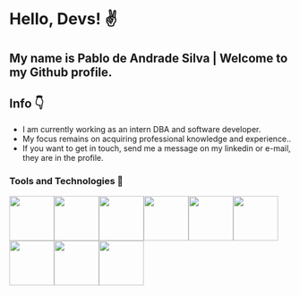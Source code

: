 # Hello, Devs! :v:	

## My name is Pablo de Andrade Silva | Welcome to my Github profile.
## Info :point_down:

- I am currently working as an intern DBA and software developer.
- My focus remains on acquiring professional knowledge and experience..
- If you want to get in touch, send me a message on my linkedin or e-mail, they are in the profile.

### Tools and Technologies :pushpin:	
<img height=80px width=80px src="https://cdn.jsdelivr.net/gh/devicons/devicon/icons/oracle/oracle-original.svg" /><img height=80px width=80px src="https://cdn.jsdelivr.net/gh/devicons/devicon/icons/postgresql/postgresql-original-wordmark.svg" /><img height=80px width=80px src="https://cdn.jsdelivr.net/gh/devicons/devicon/icons/microsoftsqlserver/microsoftsqlserver-plain-wordmark.svg" /><img height=80px width=80px src="https://cdn.jsdelivr.net/gh/devicons/devicon/icons/mysql/mysql-plain-wordmark.svg" /><img height=80px width=80px src="https://cdn.jsdelivr.net/gh/devicons/devicon/icons/python/python-original-wordmark.svg" /><img height=80px width=80px src="https://cdn.jsdelivr.net/gh/devicons/devicon/icons/go/go-original-wordmark.svg" /><img height=80px width=80px src="https://cdn.jsdelivr.net/gh/devicons/devicon/icons/ruby/ruby-plain-wordmark.svg" /><img height=80px width=80px src="https://cdn.jsdelivr.net/gh/devicons/devicon/icons/javascript/javascript-original.svg" /><img height=80px width=80px src="https://cdn.jsdelivr.net/gh/devicons/devicon/icons/redhat/redhat-original-wordmark.svg" />
